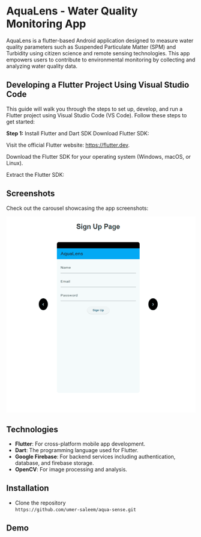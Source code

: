 # AquaLens - Water Quality Monitoring App

AquaLens is a flutter-based Android application designed to measure water quality parameters such as Suspended Particulate Matter (SPM) and Turbidity using citizen science and remote sensing technologies. This app empowers users to contribute to environmental monitoring by collecting and analyzing water quality data.

## Developing a Flutter Project Using Visual Studio Code
This guide will walk you through the steps to set up, develop, and run a Flutter project using Visual Studio Code (VS Code). Follow these steps to get started:

**Step 1:** Install Flutter and Dart SDK
Download Flutter SDK:

Visit the official Flutter website: https://flutter.dev.

Download the Flutter SDK for your operating system (Windows, macOS, or Linux).

Extract the Flutter SDK:

## **Screenshots**
Check out the carousel showcasing the app screenshots: 
<div align="center">
  <img src="assets/images/Animation.gif" alt="App Demo">
</div>

## **Technologies**
- **Flutter**: For cross-platform mobile app development.
- **Dart**: The programming language used for Flutter.
- **Google Firebase**: For backend services including authentication, database, and firebase storage.
- **OpenCV**: For image processing and analysis.

## **Installation**
- Clone the repository<br/> `https://github.com/umer-saleem/aqua-sense.git`

## **Demo**
